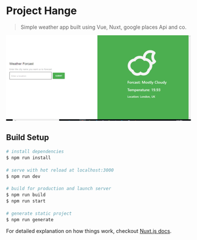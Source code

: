 # Project Hange

> Simple weather app built using Vue, Nuxt, google places Api and co. 
<img src="scr_sht/img.PNG">

## Build Setup

``` bash
# install dependencies
$ npm run install

# serve with hot reload at localhost:3000
$ npm run dev

# build for production and launch server
$ npm run build
$ npm run start

# generate static project
$ npm run generate
```

For detailed explanation on how things work, checkout [Nuxt.js docs](https://nuxtjs.org).
